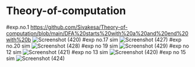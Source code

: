 # Theory-of-computation
#exp.no.1
https://github.com/Sivakesa/Theory-of-computation/blob/main/DFA%20starts%20with%20a%20and%20end%20with%20b
![Screenshot (420)](https://user-images.githubusercontent.com/112737435/215234887-602013c2-0998-4536-9f48-4dba95f82021.png)
#exp no.17 sim
![Screenshot (427)](https://user-images.githubusercontent.com/112737435/215332329-9d088f36-8c36-4922-b607-234bf030e253.png)
#exp no.20 sim
![Screenshot (428)](https://user-images.githubusercontent.com/112737435/215332299-6ff5e20b-44a0-4844-939e-a793b26f295a.png)
#exp no 19 sim
![Screenshot (429)](https://user-images.githubusercontent.com/112737435/215338113-0c05b9e3-bbd6-4712-815c-f7d73ceb499e.png)
#exp no 12 sim
![Screenshot (421)](https://user-images.githubusercontent.com/112737435/215370490-5727bb6f-d31a-42ac-b7b0-bcccf398be23.png)
#exp no 13 sim
![Screenshot (420)](https://user-images.githubusercontent.com/112737435/215370550-52e176e1-fbcf-46c5-8d70-f988013e2d17.png)
#exp no 15 sim
![Screenshot (424)](https://user-images.githubusercontent.com/112737435/215370582-a6504183-dae6-4c42-84d0-775cc66e6252.png)
